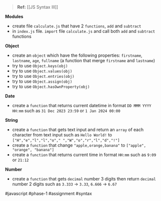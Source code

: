 >**Ref:** [[JS Syntax III]]

**Modules**
- create file `calculate.js` that have 2 `functions`, `add` and `subtract`
- in `index.js` file. `import` file `calculate.js` and call both `add` and `subtract` functions

**Object**
- create an `object` which have the following properties: `firstname`, `lastname`, `age`, `fullname` (a function that merge `firstname` and `lastname`)
- try to use `Object.keys(obj)` 
- try to use `Object.values(obj)` 
- try to use `Object.entries(obj)` 
- try to use `Object.assign(obj)` 
- try to use `Object.hasOwnProperty(obj)` 

**Date**
- create a `function` that returns current datetime in format `DD MMM YYYY HH:mm` such as `31 Dec 2023 23:59` or `1 Jan 2024 00:00`

**String**
- create a `function` that gets text input and return an `array` of each character from text input such as `Hello World!` to `["H","e","l","l","o"," ","W","o","r","l","d","!"]`
- create a `function` that change `"apple,orange,banana"` to `["apple", "orange", "banana"]`
- create a `function` that returns current time in format `HH:mm` such as `9:09` or `21:12`

**Number**
- create a `function` that gets `decimal` number 3 digits then return `decimal` number 2 digits such as `3.333` -> `3.33`, `6.666` -> `6.67`


#javascript #phase-1 #assignment #syntax